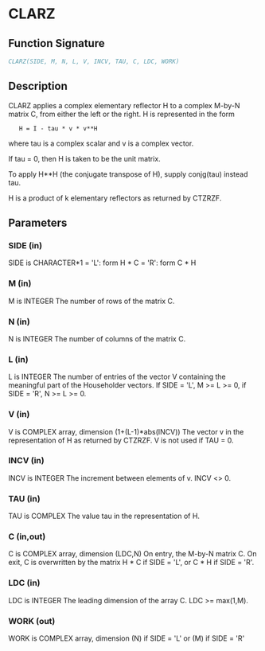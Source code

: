 # CLARZ

## Function Signature

```fortran
CLARZ(SIDE, M, N, L, V, INCV, TAU, C, LDC, WORK)
```

## Description


 CLARZ applies a complex elementary reflector H to a complex
 M-by-N matrix C, from either the left or the right. H is represented
 in the form

       H = I - tau * v * v**H

 where tau is a complex scalar and v is a complex vector.

 If tau = 0, then H is taken to be the unit matrix.

 To apply H**H (the conjugate transpose of H), supply conjg(tau) instead
 tau.

 H is a product of k elementary reflectors as returned by CTZRZF.

## Parameters

### SIDE (in)

SIDE is CHARACTER*1 = 'L': form H * C = 'R': form C * H

### M (in)

M is INTEGER The number of rows of the matrix C.

### N (in)

N is INTEGER The number of columns of the matrix C.

### L (in)

L is INTEGER The number of entries of the vector V containing the meaningful part of the Householder vectors. If SIDE = 'L', M >= L >= 0, if SIDE = 'R', N >= L >= 0.

### V (in)

V is COMPLEX array, dimension (1+(L-1)*abs(INCV)) The vector v in the representation of H as returned by CTZRZF. V is not used if TAU = 0.

### INCV (in)

INCV is INTEGER The increment between elements of v. INCV <> 0.

### TAU (in)

TAU is COMPLEX The value tau in the representation of H.

### C (in,out)

C is COMPLEX array, dimension (LDC,N) On entry, the M-by-N matrix C. On exit, C is overwritten by the matrix H * C if SIDE = 'L', or C * H if SIDE = 'R'.

### LDC (in)

LDC is INTEGER The leading dimension of the array C. LDC >= max(1,M).

### WORK (out)

WORK is COMPLEX array, dimension (N) if SIDE = 'L' or (M) if SIDE = 'R'

